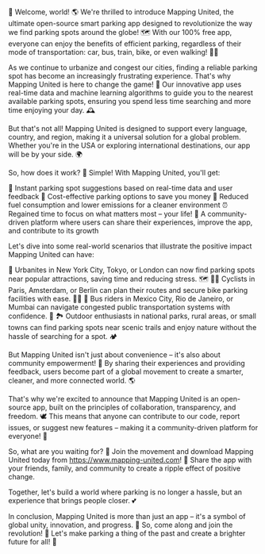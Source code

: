🚀 Welcome, world! 🌎 We're thrilled to introduce Mapping United, the ultimate open-source smart parking app designed to revolutionize the way we find parking spots around the globe! 🗺️ With our 100% free app, everyone can enjoy the benefits of efficient parking, regardless of their mode of transportation: car, bus, train, bike, or even walking! 🚶‍♀️

As we continue to urbanize and congest our cities, finding a reliable parking spot has become an increasingly frustrating experience. That's why Mapping United is here to change the game! 💪 Our innovative app uses real-time data and machine learning algorithms to guide you to the nearest available parking spots, ensuring you spend less time searching and more time enjoying your day. 🕰️

But that's not all! Mapping United is designed to support every language, country, and region, making it a universal solution for a global problem. Whether you're in the USA or exploring international destinations, our app will be by your side. 🌍

So, how does it work? 🔧 Simple! With Mapping United, you'll get:

📍 Instant parking spot suggestions based on real-time data and user feedback
💸 Cost-effective parking options to save you money
🚗 Reduced fuel consumption and lower emissions for a cleaner environment
⏰ Regained time to focus on what matters most – your life!
🌟 A community-driven platform where users can share their experiences, improve the app, and contribute to its growth

Let's dive into some real-world scenarios that illustrate the positive impact Mapping United can have:

🚌 Urbanites in New York City, Tokyo, or London can now find parking spots near popular attractions, saving time and reducing stress. 🗺️
🏃‍♂️ Cyclists in Paris, Amsterdam, or Berlin can plan their routes and secure bike parking facilities with ease. 🚴‍♀️
🚌 Bus riders in Mexico City, Rio de Janeiro, or Mumbai can navigate congested public transportation systems with confidence. 🚌
🏞️ Outdoor enthusiasts in national parks, rural areas, or small towns can find parking spots near scenic trails and enjoy nature without the hassle of searching for a spot. 🏕️

But Mapping United isn't just about convenience – it's also about community empowerment! 💪 By sharing their experiences and providing feedback, users become part of a global movement to create a smarter, cleaner, and more connected world. 🌎

That's why we're excited to announce that Mapping United is an open-source app, built on the principles of collaboration, transparency, and freedom. 🕊️ This means that anyone can contribute to our code, report issues, or suggest new features – making it a community-driven platform for everyone! 🤝

So, what are you waiting for? 🎉 Join the movement and download Mapping United today from https://www.mapping-united.com! 📲 Share the app with your friends, family, and community to create a ripple effect of positive change.

Together, let's build a world where parking is no longer a hassle, but an experience that brings people closer. 💕

In conclusion, Mapping United is more than just an app – it's a symbol of global unity, innovation, and progress. 🌟 So, come along and join the revolution! 🎉 Let's make parking a thing of the past and create a brighter future for all! 🌈